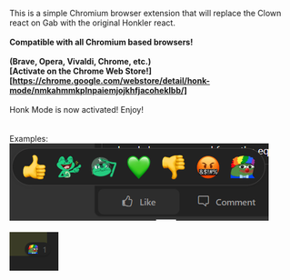 This is a simple Chromium browser extension that will replace the Clown react on Gab with the original Honkler react.<br><br>
<b>Compatible with all Chromium based browsers!<br>
<br>
(Brave, Opera, Vivaldi, Chrome, etc.)</b>
<br>
<b>[Activate on the Chrome Web Store!][https://chrome.google.com/webstore/detail/honk-mode/nmkahmmkplnpaiemjojkhfjacoheklbb/]</b>
<br>
<br>
Honk Mode is now activated! Enjoy!<br><br>
<br>
Examples:<br>
![Example #1](Example1.PNG)
<br><br>
![Example #2](Example2.PNG)
